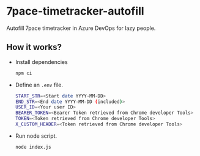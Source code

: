 # 7pace-timetracker-autofill

Autofill 7pace timetracker in Azure DevOps for lazy people.

## How it works?

- Install dependencies

  ```bash
  npm ci
  ```

- Define an `.env` file.

  ```bash
  START_STR=<Start date YYYY-MM-DD>
  END_STR=<End date YYYY-MM-DD (included)>
  USER_ID=<Your user ID>
  BEARER_TOKEN=<Bearer Token retrieved from Chrome developer Tools>
  TOKEN=<Token retrieved from Chrome developer Tools>
  X_CUSTOM_HEADER=<Token retrieved from Chrome developer Tools>
  ```

- Run node script.

  ```bash
  node index.js
  ```
